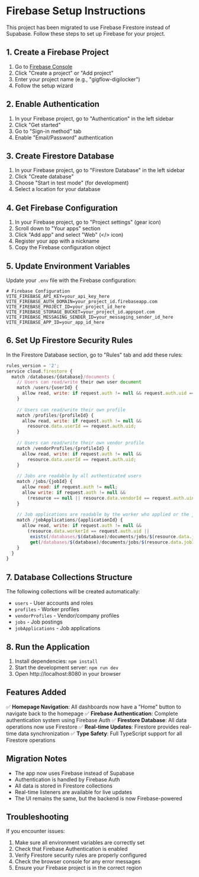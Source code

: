 # Firebase Setup Instructions

This project has been migrated to use Firebase Firestore instead of Supabase. Follow these steps to set up Firebase for your project.

## 1. Create a Firebase Project

1. Go to [Firebase Console](https://console.firebase.google.com/)
2. Click "Create a project" or "Add project"
3. Enter your project name (e.g., "gigflow-digilocker")
4. Follow the setup wizard

## 2. Enable Authentication

1. In your Firebase project, go to "Authentication" in the left sidebar
2. Click "Get started"
3. Go to "Sign-in method" tab
4. Enable "Email/Password" authentication

## 3. Create Firestore Database

1. In your Firebase project, go to "Firestore Database" in the left sidebar
2. Click "Create database"
3. Choose "Start in test mode" (for development)
4. Select a location for your database

## 4. Get Firebase Configuration

1. In your Firebase project, go to "Project settings" (gear icon)
2. Scroll down to "Your apps" section
3. Click "Add app" and select "Web" (</> icon)
4. Register your app with a nickname
5. Copy the Firebase configuration object

## 5. Update Environment Variables

Update your `.env` file with the Firebase configuration:

```env
# Firebase Configuration
VITE_FIREBASE_API_KEY=your_api_key_here
VITE_FIREBASE_AUTH_DOMAIN=your_project_id.firebaseapp.com
VITE_FIREBASE_PROJECT_ID=your_project_id_here
VITE_FIREBASE_STORAGE_BUCKET=your_project_id.appspot.com
VITE_FIREBASE_MESSAGING_SENDER_ID=your_messaging_sender_id_here
VITE_FIREBASE_APP_ID=your_app_id_here
```

## 6. Set Up Firestore Security Rules

In the Firestore Database section, go to "Rules" tab and add these rules:

```javascript
rules_version = '2';
service cloud.firestore {
  match /databases/{database}/documents {
    // Users can read/write their own user document
    match /users/{userId} {
      allow read, write: if request.auth != null && request.auth.uid == userId;
    }
    
    // Users can read/write their own profile
    match /profiles/{profileId} {
      allow read, write: if request.auth != null && 
        resource.data.userId == request.auth.uid;
    }
    
    // Users can read/write their own vendor profile
    match /vendorProfiles/{profileId} {
      allow read, write: if request.auth != null && 
        resource.data.userId == request.auth.uid;
    }
    
    // Jobs are readable by all authenticated users
    match /jobs/{jobId} {
      allow read: if request.auth != null;
      allow write: if request.auth != null && 
        (resource == null || resource.data.vendorId == request.auth.uid);
    }
    
    // Job applications are readable by the worker who applied or the job owner
    match /jobApplications/{applicationId} {
      allow read, write: if request.auth != null && 
        (resource.data.workerId == request.auth.uid || 
         exists(/databases/$(database)/documents/jobs/$(resource.data.jobId)) &&
         get(/databases/$(database)/documents/jobs/$(resource.data.jobId)).data.vendorId == request.auth.uid);
    }
  }
}
```

## 7. Database Collections Structure

The following collections will be created automatically:

- `users` - User accounts and roles
- `profiles` - Worker profiles
- `vendorProfiles` - Vendor/company profiles
- `jobs` - Job postings
- `jobApplications` - Job applications

## 8. Run the Application

1. Install dependencies: `npm install`
2. Start the development server: `npm run dev`
3. Open http://localhost:8080 in your browser

## Features Added

✅ **Homepage Navigation**: All dashboards now have a "Home" button to navigate back to the homepage
✅ **Firebase Authentication**: Complete authentication system using Firebase Auth
✅ **Firestore Database**: All data operations now use Firestore
✅ **Real-time Updates**: Firestore provides real-time data synchronization
✅ **Type Safety**: Full TypeScript support for all Firestore operations

## Migration Notes

- The app now uses Firebase instead of Supabase
- Authentication is handled by Firebase Auth
- All data is stored in Firestore collections
- Real-time listeners are available for live updates
- The UI remains the same, but the backend is now Firebase-powered

## Troubleshooting

If you encounter issues:

1. Make sure all environment variables are correctly set
2. Check that Firebase Authentication is enabled
3. Verify Firestore security rules are properly configured
4. Check the browser console for any error messages
5. Ensure your Firebase project is in the correct region
